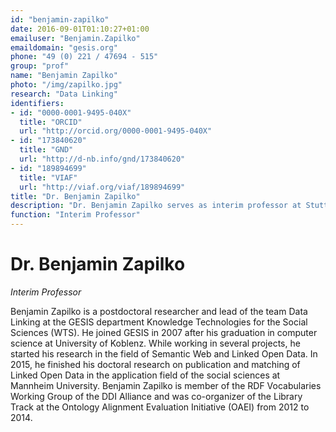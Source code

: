 ```yaml
---
id: "benjamin-zapilko"
date: 2016-09-01T01:10:27+01:00
emailuser: "Benjamin.Zapilko"
emaildomain: "gesis.org"
phone: "49 (0) 221 / 47694 - 515"
group: "prof"
name: "Benjamin Zapilko"
photo: "/img/zapilko.jpg"
research: "Data Linking"
identifiers:
- id: "0000-0001-9495-040X"
  title: "ORCID"
  url: "http://orcid.org/0000-0001-9495-040X"
- id: "173840620"
  title: "GND"
  url: "http://d-nb.info/gnd/173840620"
- id: "189894699"
  title: "VIAF"
  url: "http://viaf.org/viaf/189894699"
title: "Dr. Benjamin Zapilko"
description: "Dr. Benjamin Zapilko serves as interim professor at Stuttgart Media University during WS 2016/2017."
function: "Interim Professor"
---
```


# Dr. Benjamin Zapilko

*Interim Professor*

Benjamin Zapilko is a postdoctoral researcher and lead of the team Data Linking at the GESIS department Knowledge Technologies for the Social Sciences (WTS). He joined GESIS in 2007 after his graduation in computer science at University of Koblenz. While working in several projects, he started his research in the field of Semantic Web and Linked Open Data. In 2015, he finished his doctoral research on publication and matching of Linked Open Data in the application field of the social sciences at Mannheim University. Benjamin Zapilko is member of the RDF Vocabularies Working Group of the DDI Alliance and was co-organizer of the Library Track at the Ontology Alignment Evaluation Initiative (OAEI) from 2012 to 2014.
